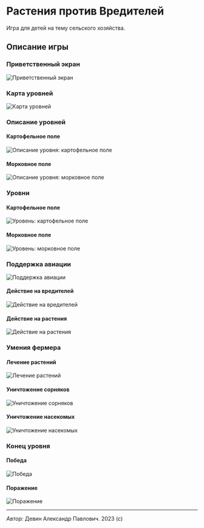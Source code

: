 # Растения против Вредителей

Игра для детей на тему сельского хозяйства. 

## Описание игры

### Приветственный экран

![Приветственный экран](/screenshots/splash_screen.png)

### Карта уровней

![Карта уровней](/screenshots/levels_map.png)

### Описание уровней

#### Картофельное поле

![Описание уровня: картофельное поле](/screenshots/level_info_potato.png)

#### Морковное поле

![Описание уровня: морковное поле](/screenshots/level_info_carrot.png)

### Уровни

#### Картофельное поле

![Уровень: картофельное поле](/screenshots/level_overview_potato.png)

#### Морковное поле

![Уровень: морковное поле](/screenshots/level_overview_carrot.png)

### Поддержка авиации

![Поддержка авиации](/screenshots/spell_book.png)

#### Действие на вредителей

![Действие на вредителей](/screenshots/insects_spell.png)

#### Действие на растения

![Действие на растения](/screenshots/plants_spell.png)

### Умения фермера

#### Лечение растений

![Лечение растений](/screenshots/heal_plants.png)

#### Уничтожение сорняков

![Уничтожение сорняков](/screenshots/attack_weeds.png)

#### Уничтожение насекомых

![Уничтожение насекомых](/screenshots/attack_insects.png)

### Конец уровня

#### Победа

![Победа](/screenshots/victory.png)

#### Поражение

![Поражение](/screenshots/defeat.png)

---

*Автор:* Девин Александр Павлович. 
2023 (с)